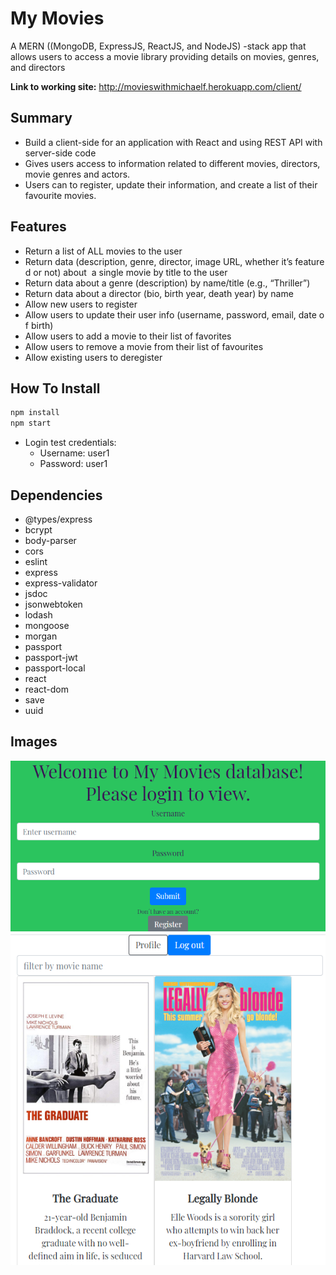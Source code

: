 # My Movies
A MERN ((MongoDB, ExpressJS, ReactJS, and NodeJS) -stack app that allows users to access a movie library providing details on movies, genres, and directors

**Link to working site:** http://movieswithmichaelf.herokuapp.com/client/

## Summary
* Build a client-side for an application with React and using REST API with server-side code
* Gives users access to information related to different movies, directors, movie genres and actors.
* Users can to register, update their information, and create a list of their favourite movies.

## Features
* Return a list of ALL movies to the user
* Return data (description, genre, director, image URL, whether it’s featured or not) about  a single movie by title to the user  
* Return data about a genre (description) by name/title (e.g., “Thriller”)  
* Return data about a director (bio, birth year, death year) by name  
* Allow new users to register  
* Allow users to update their user info (username, password, email, date of birth)  
* Allow users to add a movie to their list of favorites  
* Allow users to remove a movie from their list of favourites
* Allow existing users to deregister

## How To Install
```sh
npm install
npm start
```
* Login test credentials:
  * Username: user1
  * Password: user1

## Dependencies
 * @types/express
 * bcrypt
 * body-parser
 * cors
 * eslint
 * express
 * express-validator
 * jsdoc
 * jsonwebtoken
 * lodash
 * mongoose
 * morgan
 * passport
 * passport-jwt
 * passport-local
 * react
 * react-dom
 * save
 * uuid
 
 ## Images
 ![Screenshot 1](/images/Screenshot1.png)
 ![Screenshot 2](/images/Screenshot2.png)
 

